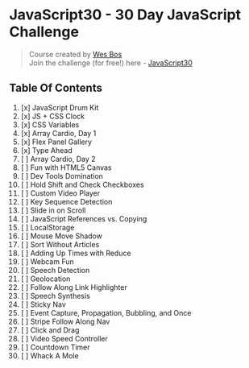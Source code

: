 # JavaScript30 - 30 Day JavaScript Challenge

> Course created by [Wes Bos](https://github.com/wesbos)  
> Join the challenge (for free!) here - [JavaScript30](https://javascript30.com/account)

## Table Of Contents

1. [x] JavaScript Drum Kit
2. [x] JS + CSS Clock
3. [x] CSS Variables
4. [x] Array Cardio, Day 1
5. [x] Flex Panel Gallery
6. [x] Type Ahead
7. [ ] Array Cardio, Day 2
8. [ ] Fun with HTML5 Canvas
9. [ ] Dev Tools Domination
10. [ ] Hold Shift and Check Checkboxes
11. [ ] Custom Video Player
12. [ ] Key Sequence Detection
13. [ ] Slide in on Scroll
14. [ ] JavaScript References vs. Copying
15. [ ] LocalStorage
16. [ ] Mouse Move Shadow
17. [ ] Sort Without Articles
18. [ ] Adding Up Times with Reduce
19. [ ] Webcam Fun
20. [ ] Speech Detection
21. [ ] Geolocation
22. [ ] Follow Along Link Highlighter
23. [ ] Speech Synthesis
24. [ ] Sticky Nav
25. [ ] Event Capture, Propagation, Bubbling, and Once
26. [ ] Stripe Follow Along Nav
27. [ ] Click and Drag
28. [ ] Video Speed Controller
29. [ ] Countdown Timer
30. [ ] Whack A Mole